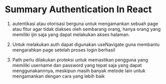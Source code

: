 # Summary Authentication In React

1. autentikasi atau otorisasi berguna untuk mengamankan sebuah page atau fitur agar tidak diakses oleh sembarang orang, hanya orang yang memiliki ijin saja yang dapat melakukan akses halaman.

2. Untuk melakukan auth dapat digunakan useNavigate guna membantu mengarahkan page setelah proses login berhasil
3. Path perlu dilakukan proteksi untuk memastikan pengguna yang memiliki username dan password yang tepat saja yang dapat menggunakannnya, meskipun masih banyak metode lain untuk mengamankan dengan cara yang lebih baik